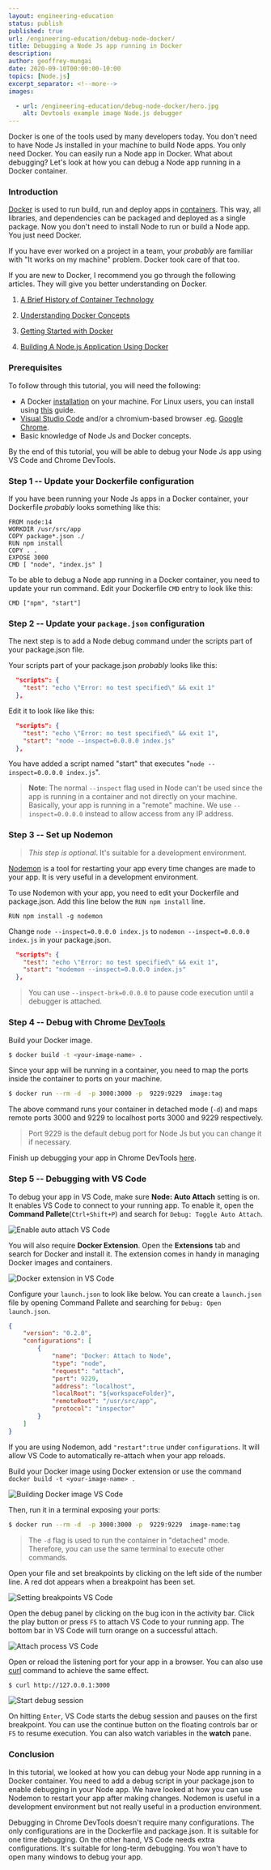 ```yaml
---
layout: engineering-education
status: publish
published: true
url: /engineering-education/debug-node-docker/
title: Debugging a Node Js app running in Docker
description: 
author: geoffrey-mungai
date: 2020-09-10T00:00:00-10:00
topics: [Node.js]
excerpt_separator: <!--more-->
images:

  - url: /engineering-education/debug-node-docker/hero.jpg
    alt: Devtools example image Node.js debugger
---
```

Docker is one of the tools used by many developers today. You don't need to have Node Js installed in your machine to build Node apps. You only need Docker. You can easily run a Node app in Docker. What about debugging? Let's look at how you can debug a Node app running in a Docker container.
<!--more-->

### Introduction

[Docker](https://www.docker.com/) is used to run build, run and deploy apps in [containers](https://www.section.io/engineering-education/history-of-container-technology/). This way, all libraries, and dependencies can be packaged and deployed as a single package. Now you don't need to install Node to run or build a Node app. You just need Docker. 

If you have ever worked on a project in a team, your *probably* are familiar with "It works on my machine" problem. Docker took care of that too.

 If you are new to Docker, I recommend you go through the following articles. They will give you better understanding on Docker.

 1. <a href="https://www.section.io/engineering-education/history-of-container-technology/" target="_blank">A Brief History of Container Technology</a>

 2. <a href="https://www.section.io/engineering-education/docker-concepts/" target="_blank">Understanding Docker Concepts</a>

 3. <a href="https://www.section.io/engineering-education/getting-started-with-docker/" target="_blank">Getting Started with Docker</a>
 
 4. <a href="https://www.section.io/engineering-education/building-a-nodejs-application-using-docker/" target="_blank">Building A Node.js Application Using Docker</a>

### Prerequisites

To follow through this tutorial, you will need the following:

- A Docker [installation](https://docs.docker.com/engine/install/) on your machine. For Linux users, you can install using [this](https://www.section.io/engineering-education/getting-started-with-docker/) guide.
- [Visual Studio Code](https://code.visualstudio.com/download) and/or a chromium-based browser .eg. [Google Chrome](https://www.google.com/chrome/).
- Basic knowledge of Node Js and Docker concepts.

By the end of this tutorial, you will be able to debug your Node Js app using VS Code and Chrome DevTools.

### Step 1 -- Update your Dockerfile configuration

If you have been running your Node Js apps in a Docker container, your Dockerfile *probably* looks something like this:

```docker
FROM node:14
WORKDIR /usr/src/app
COPY package*.json ./
RUN npm install
COPY . .
EXPOSE 3000
CMD [ "node", "index.js" ]
```

To be able to debug a Node app running in a Docker container, you need to update your run command. Edit your Dockerfile `CMD` entry to look like this:

```docker
CMD ["npm", "start"]
```

### Step 2 -- Update your `package.json` configuration

The next step is to add a Node debug command under the scripts part of your package.json file.

Your scripts part of your package.json *probably* looks like this:

```json
  "scripts": {
    "test": "echo \"Error: no test specified\" && exit 1"
  },
```

Edit it to look like like this:

```json
  "scripts": {
    "test": "echo \"Error: no test specified\" && exit 1",
    "start": "node --inspect=0.0.0.0 index.js"
  },
```
You have added a script named "start" that executes "`node --inspect=0.0.0.0 index.js`". 

> **Note**: The normal `--inspect` flag used in Node can't be used since the app is running in a container and not directly on your machine. Basically, your app is running in a "remote" machine. We use `--inspect=0.0.0.0` instead to allow access from any IP address.

### Step 3 -- Set up Nodemon

> *This step is optional*. It's suitable for a development environment.

[Nodemon](https://nodemon.io/) is a tool for restarting your app every time changes are made to your app. It is very useful in a development environment. 

To use Nodemon with your app, you need to edit your Dockerfile and package.json.
Add this line below the `RUN npm install` line.

```docker
RUN npm install -g nodemon
``` 
Change `node --inspect=0.0.0.0 index.js` to `nodemon --inspect=0.0.0.0 index.js` in your package.json.

```json
  "scripts": {
    "test": "echo \"Error: no test specified\" && exit 1",
    "start": "nodemon --inspect=0.0.0.0 index.js"
  },
```

> You can use `--inspect-brk=0.0.0.0` to pause code execution until a debugger is attached.

### Step 4 -- Debug with Chrome [DevTools](https://developers.google.com/web/tools/chrome-devtools)

Build your Docker image.

```bash
$ docker build -t <your-image-name> .
```
Since your app will be running in a container, you need to map the ports inside the container to ports on your machine.

```bash
$ docker run --rm -d  -p 3000:3000 -p  9229:9229  image:tag
```
The above command runs your container in detached mode (`-d`) and maps remote ports 3000 and 9229 to localhost ports 3000 and 9229 respectively.

> Port 9229 is the default debug port for Node Js but you can change it if necessary.

Finish up debugging your app in Chrome DevTools <a href="https://www.section.io/engineering-education/debug-node-devtools/#step-2----open-chrome-devtools" target="_blank">here</a>.

### Step 5 -- Debugging with VS Code

To debug your app in VS Code, make sure **Node: Auto Attach** setting is on. It enables VS Code to connect to your running app. To enable it, open the **Command Pallete**(`Ctrl+Shift+P`) and search for `Debug: Toggle Auto Attach`.

![Enable auto attach VS Code](enable-auto-attach.jpg)

You will also require **Docker Extension**. Open the **Extensions** tab and search for Docker and install it. The extension comes in handy in managing Docker images and containers.

![Docker extension in VS Code](docker-extension.jpg)

Configure your `launch.json` to look like below. You can create a `launch.json` file by opening Command Pallete and searching for `Debug: Open launch.json`.

```json
{
    "version": "0.2.0",
    "configurations": [
        {
            "name": "Docker: Attach to Node",
            "type": "node",
            "request": "attach",
            "port": 9229,
            "address": "localhost",
            "localRoot": "${workspaceFolder}",
            "remoteRoot": "/usr/src/app",
            "protocol": "inspector"
        }
    ]
}

```
If you are using Nodemon, add `"restart":true` under `configurations`. It will allow VS Code to automatically re-attach when your app reloads.

Build your Docker image using Docker extension or use the command `docker build -t <your-image-name> .`

![Building Docker image VS Code](build-docker-image.jpg)

Then, run it in a terminal exposing your ports:

```bash
$ docker run --rm -d  -p 3000:3000 -p  9229:9229  image-name:tag
```
> The `-d` flag is used to run the container in "detached" mode. Therefore, you can use the same terminal to execute other commands.

Open your file and set breakpoints by clicking on the left side of the number line. A red dot appears when a breakpoint has been set.

![Setting breakpoints VS Code](set-breakpoints-vscode.jpg)

Open the debug panel by clicking on the bug icon in the activity bar. Click the play button or press `F5` to attach VS Code to your running app. The bottom bar in VS Code will turn orange on a successful attach.

![Attach process VS Code](attach-to-node-docker.gif)

Open or reload the listening port for your app in a browser. You can also use [curl](https://curl.haxx.se/) command to achieve the same effect.

```bash
$ curl http://127.0.0.1:3000
```

![Start debug session](start-debug.gif)

On hitting `Enter`, VS Code starts the debug session and pauses on the first breakpoint. You can use the continue button on the floating controls bar or `F5` to resume execution. You can also watch variables in the **watch** pane.

### Conclusion

In this tutorial, we looked at how you can debug your Node app running in a Docker container. You need to add a debug script in your package.json to enable debugging in your Node app. We have looked at how you can use Nodemon to restart your app after making changes. Nodemon is useful in a development environment but not really useful in a production environment.

Debugging in Chrome DevTools doesn't require many configurations. The only configurations are in the Dockerfile and package.json. It is suitable for one time debugging. On the other hand, VS Code needs extra configurations. It's suitable for long-term debugging. You won't have to open many windows to debug your app.
